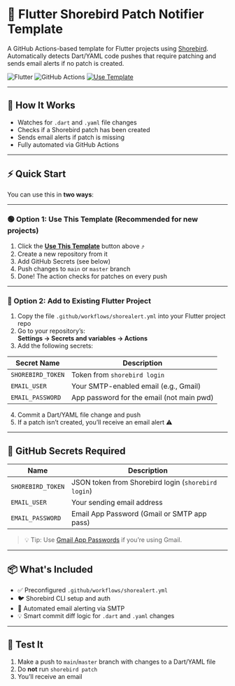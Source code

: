 # 🚨 Flutter Shorebird Patch Notifier Template

A GitHub Actions-based template for Flutter projects using [Shorebird](https://shorebird.dev). Automatically detects Dart/YAML code pushes that require patching and sends email alerts if no patch is created.

![Flutter](https://img.shields.io/badge/Flutter-Compatible-blue)
![GitHub Actions](https://img.shields.io/badge/GitHub-Actions-blue)
[![Use Template](https://img.shields.io/badge/Use-This%20Template-brightgreen)](https://github.com/aayushpaigwar/short-alert-template/generate)

---

## 🧩 How It Works

- Watches for `.dart` and `.yaml` file changes
- Checks if a Shorebird patch has been created
- Sends email alerts if patch is missing
- Fully automated via GitHub Actions

---

## ⚡ Quick Start

You can use this in **two ways**:

---

### 🟢 Option 1: Use This Template (Recommended for new projects)

1. Click the **[Use This Template](https://github.com/aayushpaigwar/short-alert-template/generate)** button above ⤴️
2. Create a new repository from it
3. Add GitHub Secrets (see below)
4. Push changes to `main` or `master` branch
5. Done! The action checks for patches on every push

---

### 🔧 Option 2: Add to Existing Flutter Project

1. Copy the file `.github/workflows/shorealert.yml` into your Flutter project repo  
2. Go to your repository’s:  
   **Settings → Secrets and variables → Actions**
3. Add the following secrets:

| Secret Name        | Description                                  |
|--------------------|----------------------------------------------|
| `SHOREBIRD_TOKEN`  | Token from `shorebird login`                 |
| `EMAIL_USER`       | Your SMTP-enabled email (e.g., Gmail)        |
| `EMAIL_PASSWORD`   | App password for the email (not main pwd)    |

4. Commit a Dart/YAML file change and push
5. If a patch isn’t created, you’ll receive an email alert ⚠️

---

## 🔐 GitHub Secrets Required

| Name              | Description                                  |
|-------------------|----------------------------------------------|
| `SHOREBIRD_TOKEN` | JSON token from Shorebird login (`shorebird login`) |
| `EMAIL_USER`      | Your sending email address                   |
| `EMAIL_PASSWORD`  | Email App Password (Gmail or SMTP app pass)  |

> 💡 Tip: Use [Gmail App Passwords](https://support.google.com/accounts/answer/185833) if you’re using Gmail.

---

## 📦 What's Included

- ✅ Preconfigured `.github/workflows/shorealert.yml`
- 🐦 Shorebird CLI setup and auth
- 📨 Automated email alerting via SMTP
- 💡 Smart commit diff logic for `.dart` and `.yaml` changes

---

## 🧪 Test It

1. Make a push to `main`/`master` branch with changes to a Dart/YAML file
2. Do **not** run `shorebird patch`
3. You’ll receive an email


